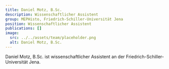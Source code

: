 ```yaml
---
title: Daniel Motz, B.Sc.
description: Wissenschaftlicher Assistent
group: MEPHisto, Friedrich-Schiller-Universität Jena
position: Wissenschaftlicher Assistent
publications: []
image:
  src: ../../assets/team/placeholder.png
  alt: Daniel Motz, B.Sc.
---
```


Daniel Motz, B.Sc. ist wissenschaftlicher Assistent an der Friedrich-Schiller-Universität Jena.
